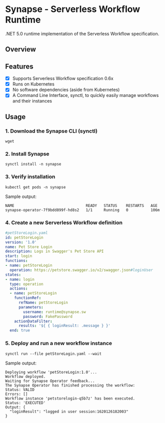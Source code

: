 # Synapse - Serverless Workflow Runtime

.NET 5.0 runtime implementation of the Serverless Workflow specification.

## Overview

## Features

- [x] Supports Serverless Workflow specification 0.6x
- [x] Runs on Kubernetes
- [x] No software dependencies (aside from Kubernetes)
- [x] A Command Line Interface, synctl, to quickly easily manage workflows and their instances

## Usage

### 1. Download the Synapse CLI (synctl)

```shell
wget 
```

### 2. Install Synapse

```shell
synctl install -n synapse
```

### 3. Verify installation

```shell
kubectl get pods -n synapse
```
Sample output:

```shell
NAME                                READY   STATUS    RESTARTS   AGE
synapse-operator-7f9bdd899f-hd8s2   1/1     Running   0          106m
```

### 4. Create a new Serverless Workflow definition

```yaml
#petStoreLogin.yaml
id: petStoreLogin
version: '1.0'
name: Pet Store Login
description: Logs in Swagger's Pet Store API
start: login
functions:
- name: petStoreLogin
  operation: https://petstore.swagger.io/v2/swagger.json#loginUser
states:
- name: login
  type: operation
  actions:
  - name: petStoreLogin
    functionRef:
      refName: petStoreLogin
      parameters:
        username: runtime@synapse.sw
        password: FakePassword
    actionDataFilter:
      results: '${ { loginResult: .message } }'
  end: true
```

### 5. Deploy and run a new workflow instance

```shell
synctl run --file petStoreLogin.yaml --wait
```
Sample output:

```shell
Deploying workflow 'petStoreLogin:1.0'...
Workflow deployed.
Waiting for Synapse Operator feedback...
The Synapse Operator has finished processing the workflow:
Status: VALID
Errors: []
Workflow instance 'petstorelogin-q5b7z' has been executed.
Status: 'EXECUTED'
Output: {
  "loginResult": "logged in user session:1620126182003"
}
```
